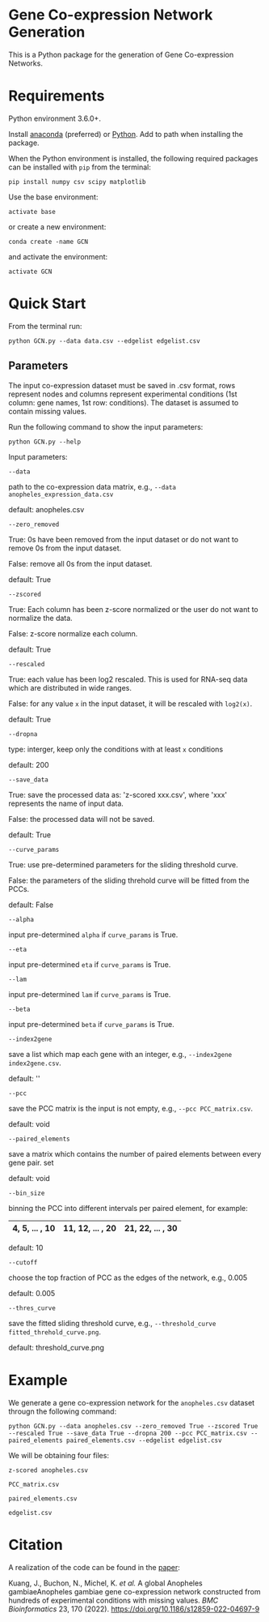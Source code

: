 ﻿# Gene Co-expression Network Generation
This is a Python package for the generation of Gene Co-expression Networks.

# Requirements
Python environment 3.6.0+.

Install [anaconda](https://www.anaconda.com/) (preferred) or [Python](https://www.python.org/downloads/). Add to path when installing the package.

When the Python environment is installed, the following required packages can be installed with `pip` from the terminal:

`pip install numpy csv scipy matplotlib`

Use the base environment:

`activate base`

or create a new environment:

`conda create -name GCN`

and activate the environment:

`activate GCN`

# Quick Start
From the terminal run:

`python GCN.py --data data.csv --edgelist edgelist.csv`


## Parameters
The input co-expression dataset must be saved in .csv format, rows represent nodes and columns represent experimental conditions (1st column: gene names, 1st row: conditions). The dataset is assumed to contain missing values.

Run the following command to show the input parameters:

`python GCN.py --help`

Input parameters: 

`--data` 

path to the co-expression data matrix, e.g., `--data anopheles_expression_data.csv`

default: anopheles.csv

`--zero_removed` 

True: 0s have been removed from the input dataset or do not want to remove 0s from the input dataset. 

False: remove all 0s from the input dataset. 

default: True

`--zscored`

True: Each column has been z-score normalized or the user do not want to normalize the data.

False: z-score normalize each column.

default: True

`--rescaled`

True: each value has been log2 rescaled. This is used for RNA-seq data which are distributed in wide ranges.

False: for any value `x` in the input dataset, it will be rescaled with `log2(x)`.

default: True

`--dropna`

type: interger, keep only the conditions with at least `x` conditions

default: 200

`--save_data`

True: save the processed data as: 'z-scored xxx.csv', where 'xxx' represents the name of input data.

False: the processed data will not be saved.

default: True

`--curve_params`

True: use pre-determined parameters for the sliding threshold curve.

False: the parameters of the sliding threhold curve will be fitted from the PCCs.

default: False

`--alpha`

input pre-determined `alpha` if `curve_params` is True.

`--eta`

input pre-determined `eta` if `curve_params` is True.

`--lam`

input pre-determined `lam` if `curve_params` is True.

`--beta`

input pre-determined `beta` if `curve_params` is True.

`--index2gene`

save a list which map each gene with an integer, e.g., `--index2gene index2gene.csv`.

default: ''

`--pcc`

save the PCC matrix is the input is not empty, e.g., `--pcc PCC_matrix.csv`.

default: void

`--paired_elements`

save a matrix which contains the number of paired elements between every gene pair. set 

default: void

`--bin_size`

 binning the PCC into different intervals per paired element, for example:
 
|4, 5, ... , 10| 11, 12, ... , 20 | 21, 22, ... , 30 | 
|----------------|-------------------------------|-----------------------------|

 default: 10
 
 `--cutoff`
 
 choose the top fraction of PCC as the edges of the network, e.g., 0.005
 
 default: 0.005
 
 `--thres_curve`
 
 save the fitted sliding threshold curve, e.g., `--threshold_curve fitted_threhold_curve.png`.
 
 default: threshold_curve.png
 
# Example
We generate a gene co-expression network for the `anopheles.csv` dataset througn the following command:

`python GCN.py --data anopheles.csv --zero_removed True --zscored True --rescaled True --save_data True --dropna 200 --pcc PCC_matrix.csv --paired_elements paired_elements.csv --edgelist edgelist.csv`

We will be obtaining four files:

`z-scored anopheles.csv`

`PCC_matrix.csv`

`paired_elements.csv`

`edgelist.csv`




# Citation

A realization of the code can be found in the [paper](https://doi.org/10.1186/s12859-022-04697-9):

Kuang, J., Buchon, N., Michel, K. _et al._ A global Anopheles  gambiaeAnopheles gambiae gene co-expression network constructed from hundreds of experimental conditions with missing values. _BMC Bioinformatics_  23, 170 (2022). https://doi.org/10.1186/s12859-022-04697-9


